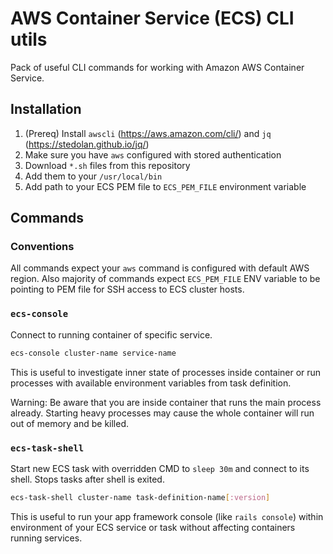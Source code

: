 # AWS Container Service (ECS) CLI utils

Pack of useful CLI commands for working with Amazon AWS Container Service.

## Installation

1. (Prereq) Install `awscli` (https://aws.amazon.com/cli/) and `jq` (https://stedolan.github.io/jq/)
2. Make sure you have `aws` configured with stored authentication
4. Download `*.sh` files from this repository
5. Add them to your `/usr/local/bin`
6. Add path to your ECS PEM file to `ECS_PEM_FILE` environment variable

## Commands

### Conventions

All commands expect your `aws` command is configured with default AWS region. Also majority of commands expect `ECS_PEM_FILE` ENV variable to be pointing to PEM file for SSH access to ECS cluster hosts.

### `ecs-console`

Connect to running container of specific service. 

```bash
ecs-console cluster-name service-name
```

This is useful to investigate inner state of processes inside container or run processes with available environment variables from task definition.

Warning: Be aware that you are inside container that runs the main process already. Starting heavy processes may cause the whole container will run out of memory and be killed.


### `ecs-task-shell`

Start new ECS task with overridden CMD to `sleep 30m` and connect to its shell. Stops tasks after shell is exited.

```bash
ecs-task-shell cluster-name task-definition-name[:version]
```

This is useful to run your app framework console (like `rails console`) within environment of your ECS service or task without affecting containers running services.


